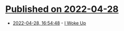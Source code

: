 # [Published on 2022-04-28](index.md)

* [2022-04-28, 16:54:48](https://news.ycombinator.com/item?id=31194917) - [I Woke Up](https://sarahburwick.substack.com/p/how-i-woke-up)
